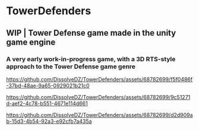 # TowerDefenders
## WIP | Tower Defense game made in the unity game engine <br>
### A very early work-in-progress game, with a 3D RTS-style approach to the Tower Defense game genre

https://github.com/DissolveDZ/TowerDefenders/assets/68782699/f5f0486f-37bd-48ae-9a65-0929021b21c0

https://github.com/DissolveDZ/TowerDefenders/assets/68782699/9c51271d-aef2-4c78-b551-4671e114d661

https://github.com/DissolveDZ/TowerDefenders/assets/68782699/d2d909ab-15d3-4b54-92a3-e92cfb7a435a
